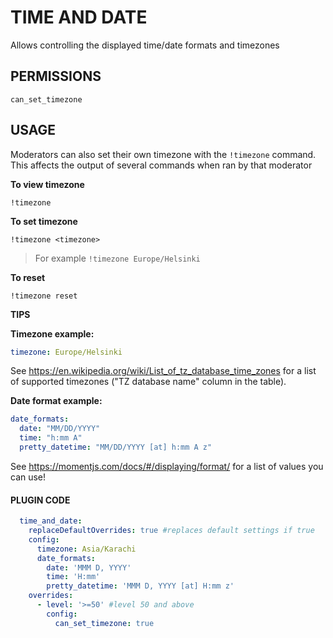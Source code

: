 # TIME AND DATE

Allows controlling the displayed time/date formats and timezones

## PERMISSIONS

`can_set_timezone`

## USAGE

Moderators can also set their own timezone with the `!timezone` command.
This affects the output of several commands when ran by that moderator

**To view timezone**

`!timezone`

**To set timezone**

`!timezone <timezone>`

> For example `!timezone Europe/Helsinki`

**To reset**

`!timezone reset`


**TIPS**

**Timezone example:**
```yml
timezone: Europe/Helsinki
```
See <https://en.wikipedia.org/wiki/List_of_tz_database_time_zones> for a list of supported timezones ("TZ database name" column in the table).

**Date format example:**
```yml
date_formats:
  date: "MM/DD/YYYY"
  time: "h:mm A"
  pretty_datetime: "MM/DD/YYYY [at] h:mm A z"
```
See <https://momentjs.com/docs/#/displaying/format/> for a list of values you can use!

#### PLUGIN CODE

```yaml
  time_and_date:
    replaceDefaultOverrides: true #replaces default settings if true
    config:
      timezone: Asia/Karachi
      date_formats:
        date: 'MMM D, YYYY'
        time: 'H:mm'
        pretty_datetime: 'MMM D, YYYY [at] H:mm z'
    overrides:
      - level: '>=50' #level 50 and above
        config:
          can_set_timezone: true
```
